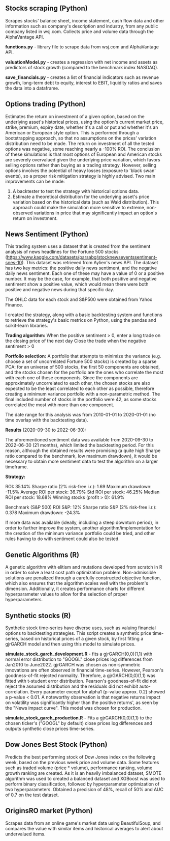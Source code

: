## Stocks scraping (Python)

<p>Scrapes stocks' balance sheet, income statement, cash flow data and other information such as company's description and industry, from any public company listed in wsj.com. Collects price and volume data through the AlphaVantage API.</p>
<p><b>functions.py</b> - library file to scrape data from wsj.com and AlphaVantage API.</p>
<p><b>valuationModel.py</b> - creates a regression with net income and assets as predictors of stock growth (compared to the benchmark index NASDAQ).</p>
<p><b>save_financials.py</b> - creates a list of financial indicators such as revenue growth, long-term debt to equity, interest to EBIT, liquidity ratios and saves the data into a dataframe.</p>

## Options trading (Python)

Estimates the return on investment of a given option, based on the underlying asset's historical prices, using the option's current market price, strike, premium, expiry date, whether it's a call or put and whether it's an American or European style option.
This is performed through a bootstrapping approach, so that no assumptions on the prices' variation distribution need to be made. 
The return on investment of all the tested options was negative, some reaching nearly a -100% ROI. The conclusion of these simulations is that most options of European and American stocks are severely overvalued given the underlying price variation, which favors selling options rather than buying as a trading strategy. However, selling options involves the potential of heavy losses (exposure to 'black swan' events), so a proper risk mitigation strategy is highly advised.
Two main improvements can be made:
<ol>
  <li>A backtester to test the strategy with historical options data.</li>
<li>Estimate a theoretical distribution for the underlying asset's price variation based on the historical data (such as Wald distribution). This approach could make the simulation more sensitive to extreme, non-observed variations in price that may significantly impact an option's return on investment.</li>
  </ol>
  
## News Sentiment (Python)

This trading system uses a dataset that is created from the sentiment analysis of news headlines for the Fortune 500 stocks (https://www.kaggle.com/datasets/parsabg/stocknewseventssentiment-snes-10). This dataset was retrieved from Aylien's news API. The dataset has two key metrics: the positive daily news sentiment, and the negative daily news sentiment. Each one of these may have a value of 0 or a positive number. It may be the case, for example, that both positive and negative sentiment show a positive value, which would mean there were both positive and negative news during that specific day.

The OHLC data for each stock and S&P500 were obtained from Yahoo Finance.

I created the strategy, along with a basic backtesting system and functions to retrieve the strategy's basic metrics on Python, using the pandas and scikit-learn libraries.

<strong>Trading algorithm:</strong>
When the positive sentiment > 0, enter a long trade on the closing price of the next day
Close the trade when the negative sentiment > 0

<strong>Portfolio selection:</strong>
A portfolio that attempts to minimize the variance (e.g. choose a set of uncorrelated Fortune 500 stocks) is created by a sparse PCA: for an universe of 500 stocks, the first 50 components are obtained, and the stocks chosen for the portfolio are the ones who correlate the most with each one of these components. Since the components are approximately uncorrelated to each other, the chosen stocks are also expected to be the least correlated to each other as possible, therefore creating a minimum variance portfolio with a non-parametric method. The final included number of stocks in the portfolio were 42, as some stocks correlated the most with more than one component.

The date range for this analysis was from 2010-01-01 to 2020-01-01 (no time overlap with the backtesting data).

<strong>Results</strong> (2020-09-30 to 2022-06-30):

The aforementioned sentiment data was available from 2020-09-30 to 2022-06-30 (21 months), which limited the backtesting period. For this reason, although the obtained results were promising (a quite high Sharpe ratio compared to the benchmark, low maximum drawdown), it would be necessary to obtain more sentiment data to test the algorithm on a larger timeframe.

<strong>Strategy:</strong>

ROI: 35.14%
Sharpe ratio (2% risk-free i.r.): 1.69
Maximum drawdown: -11.5%
Average ROI per stock: 36.79%
Std ROI per stock: 46.25%
Median ROI per stock: 18.68%
Winning stocks (profit > 0): 61.9%

Benchmark (S&P 500)
ROI S&P: 12%
Sharpe ratio S&P (2% risk-free i.r.): 0.378
Maximum drawdown: -24.3%

If more data was available (ideally, including a steep downturn period), in order to further improve the system, another algorithm/implementation for the creation of the minimum variance portfolio could be tried, and other rules having to do with sentiment could also be tested.

## Genetic Algorithms (R)

A genetic algorithm with elitism and mutations developed from scratch in R in order to solve a least cost path optimization problem. Non-admissible solutions are penalized through a carefully constructed objective function, which also ensures that the algorithm scales well with the problem's dimension. Additionally, it creates performance charts for different hyperparameter values to allow for the selection of proper hyperparameters.

## Synthetic stocks (R)

Synthetic stock time-series have diverse uses, such as valuing financial options to backtesting strategies. This script creates a synthetic price time-series, based on historical prices of a given stock, by first fitting a gjrGARCH model and then using this model to simulate prices.

**simulate_stock_garch_development.R** - fits a gjrGARCH(0,0)(1,1) with normal error distribution to "GOOGL" close prices log differences from Jan2010 to June2022. gjrGARCH was chosen as non-symmetric innovations are often observed in financial time-series. However, Pearson's goodness-of-fit rejected normality. Therefore, a gjrGARCH(0,0)(1,1) was fitted with t-student error distribution. Pearson's goodness-of-fit did not reject the assumed distribution and the residuals did not exhibit auto-correlation. Every parameter except for alpha1 (p-value approx. 0.2) showed a p-value < 0.01. A noteworthy observation is that negative returns impact on volatility was significantly higher than the positive returns', as seen by the "News impact curve". This model was chosen for production.

**simulate_stock_garch_production.R** - Fits a gjrGARCH(0,0)(1,1) to the chosen ticker's ("GOOGL" by default) close prices log differences and outputs synthetic close prices time-series.

## Dow Jones Best Stock (Python)

Predicts the best performing stock of Dow Jones index on the following week, based on the previous week price and volume data. Some features such as traded volume (price * volume), performance ranking, volume growth ranking are created. As it is an heavily imbalanced dataset, SMOTE algorithm was used to created a balanced dataset and XGBoost was used to perform binary classification, followed by hyperparameter optimization of two hyperparameters. Obtained a precision of 48%, recall of 50% and AUC of 0.7 on the test dataset.

## OriginsRO market (Python)

Scrapes data from an online game's market data using BeautifulSoup, and compares the value with similar items and historical averages to alert about undervalued items.


